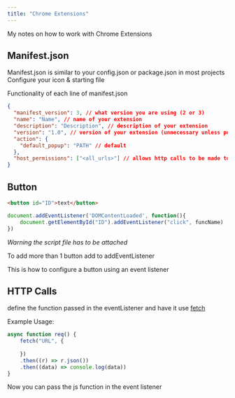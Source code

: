 ```yaml
---
title: "Chrome Extensions"
---
```

My notes on how to work with Chrome Extensions

## Manifest.json

Manifest.json is similar to your config.json or package.json in most projects
Configure your icon & starting file

Functionality of each line of manifest.json

```json
{
  "manifest_version": 3, // what version you are using (2 or 3)
  "name": "Name", // name of your extension
  "description": "Description", // description of your extension
  "version": "1.0", // version of your extension (unnecessary unless publishing)
  "action": {
    "default_popup": "PATH" // default 
  },
  "host_permissions": ["<all_urls>"] // allows http calls to be made to all URLs
}

```
## Button

```html
<button id="ID">text</button>
```

```js
document.addEventListener('DOMContentLoaded', function(){
	document.getElementById("ID").addEventListener("click", funcName)
})
```

*Warning the script file has to be attached*

To add more than 1 button add to addEventListener

This is how to configure a button using an event listener

## HTTP Calls

define the function passed in the eventListener and have it use [fetch](https://developer.mozilla.org/en-US/docs/Web/API/Fetch_API)

Example Usage:

```js
async function req() {
	fetch("URL", {
	
	})
	.then((r) => r.json())
	.then((data) => console.log(data))
}
```
Now you can pass the js function in the event listener
